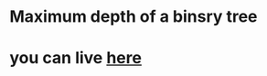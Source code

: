 # Maximum depth of a binsry tree
# you can live [here](https://harika-brs.github.io/Maximum-depth-of-a-binary-tree/)
